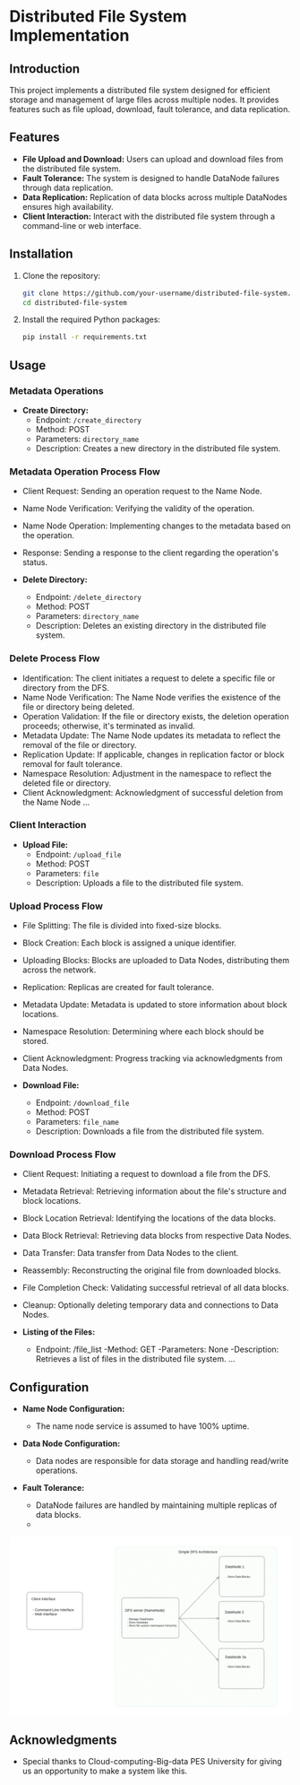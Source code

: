 # Distributed File System Implementation

## Introduction

This project implements a distributed file system designed for efficient storage and management of large files across multiple nodes. It provides features such as file upload, download, fault tolerance, and data replication.

## Features

- **File Upload and Download:** Users can upload and download files from the distributed file system.
- **Fault Tolerance:** The system is designed to handle DataNode failures through data replication.
- **Data Replication:** Replication of data blocks across multiple DataNodes ensures high availability.
- **Client Interaction:** Interact with the distributed file system through a command-line or web interface.

## Installation

1. Clone the repository:

    ```bash
    git clone https://github.com/your-username/distributed-file-system.git
    cd distributed-file-system
    ```

2. Install the required Python packages:

    ```bash
    pip install -r requirements.txt
    ```

## Usage

### Metadata Operations

- **Create Directory:**
  - Endpoint: `/create_directory`
  - Method: POST
  - Parameters: `directory_name`
  - Description: Creates a new directory in the distributed file system.
### Metadata Operation Process Flow
- Client Request: Sending an operation request to the Name Node.
- Name Node Verification: Verifying the validity of the operation.
- Name Node Operation: Implementing changes to the metadata based on the operation.
- Response: Sending a response to the client regarding the operation's status.


- **Delete Directory:**
  - Endpoint: `/delete_directory`
  - Method: POST
  - Parameters: `directory_name`
  - Description: Deletes an existing directory in the distributed file system.
    
### Delete Process Flow
- Identification: The client initiates a request to delete a specific file or directory from the DFS.
- Name Node Verification: The Name Node verifies the existence of the file or directory being deleted.
- Operation Validation: If the file or directory exists, the deletion operation proceeds; otherwise, it's terminated as invalid.
- Metadata Update: The Name Node updates its metadata to reflect the removal of the file or directory.
- Replication Update: If applicable, changes in replication factor or block removal for fault tolerance.
- Namespace Resolution: Adjustment in the namespace to reflect the deleted file or directory.
- Client Acknowledgment: Acknowledgment of successful deletion from the Name Node
...

### Client Interaction

- **Upload File:**
  - Endpoint: `/upload_file`
  - Method: POST
  - Parameters: `file`
  - Description: Uploads a file to the distributed file system.
    
### Upload Process Flow
- File Splitting: The file is divided into fixed-size blocks.
- Block Creation: Each block is assigned a unique identifier.
- Uploading Blocks: Blocks are uploaded to Data Nodes, distributing them across the network.
- Replication: Replicas are created for fault tolerance.
- Metadata Update: Metadata is updated to store information about block locations.
- Namespace Resolution: Determining where each block should be stored.
- Client Acknowledgment: Progress tracking via acknowledgments from Data Nodes.
  
- **Download File:**
  - Endpoint: `/download_file`
  - Method: POST
  - Parameters: `file_name`
  - Description: Downloads a file from the distributed file system.
    
### Download Process Flow
- Client Request: Initiating a request to download a file from the DFS.
- Metadata Retrieval: Retrieving information about the file's structure and block locations.
- Block Location Retrieval: Identifying the locations of the data blocks.
- Data Block Retrieval: Retrieving data blocks from respective Data Nodes.
- Data Transfer: Data transfer from Data Nodes to the client.
- Reassembly: Reconstructing the original file from downloaded blocks.
- File Completion Check: Validating successful retrieval of all data blocks.
- Cleanup: Optionally deleting temporary data and connections to Data Nodes.

- **Listing of the Files:**
    - Endpoint: /file_list
    -Method: GET
    -Parameters: None
    -Description: Retrieves a list of files in the distributed file system.
...

## Configuration

- **Name Node Configuration:**
  - The name node service is assumed to have 100% uptime.

- **Data Node Configuration:**
  - Data nodes are responsible for data storage and handling read/write operations.

- **Fault Tolerance:**
  - DataNode failures are handled by maintaining multiple replicas of data blocks.
  - 
![alt text](https://github.com/ThanushLodha/BigData_YADFS/raw/main/DistributedFileSystem.png)


## Acknowledgments

- Special thanks to Cloud-computing-Big-data PES University for giving us an opportunity to make a system like this.
